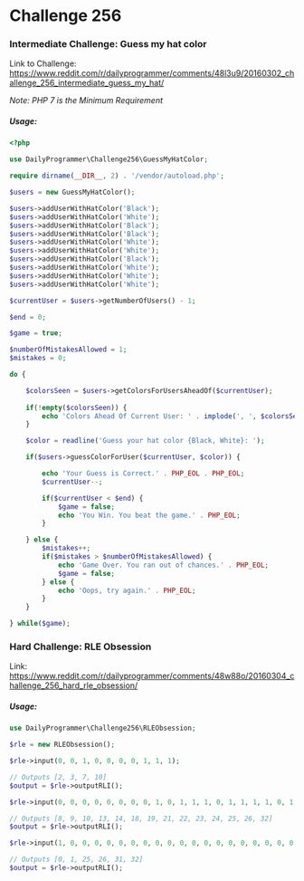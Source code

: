 # Challenge 256

### Intermediate Challenge: Guess my hat color

Link to Challenge:
https://www.reddit.com/r/dailyprogrammer/comments/48l3u9/20160302_challenge_256_intermediate_guess_my_hat/

*Note: PHP 7 is the Minimum Requirement*

##### Usage:
```php
<?php

use DailyProgrammer\Challenge256\GuessMyHatColor;

require dirname(__DIR__, 2) . '/vendor/autoload.php';

$users = new GuessMyHatColor();

$users->addUserWithHatColor('Black');
$users->addUserWithHatColor('White');
$users->addUserWithHatColor('Black');
$users->addUserWithHatColor('Black');
$users->addUserWithHatColor('White');
$users->addUserWithHatColor('White');
$users->addUserWithHatColor('Black');
$users->addUserWithHatColor('White');
$users->addUserWithHatColor('White');
$users->addUserWithHatColor('White');

$currentUser = $users->getNumberOfUsers() - 1;

$end = 0;

$game = true;

$numberOfMistakesAllowed = 1;
$mistakes = 0;

do {

    $colorsSeen = $users->getColorsForUsersAheadOf($currentUser);
    
    if(!empty($colorsSeen)) {
        echo 'Colors Ahead Of Current User: ' . implode(', ', $colorsSeen) . PHP_EOL;
    }

    $color = readline('Guess your hat color {Black, White}: ');

    if($users->guessColorForUser($currentUser, $color)) {

        echo 'Your Guess is Correct.' . PHP_EOL . PHP_EOL;
        $currentUser--;

        if($currentUser < $end) {
            $game = false;
            echo 'You Win. You beat the game.' . PHP_EOL;
        }

    } else {
        $mistakes++;
        if($mistakes > $numberOfMistakesAllowed) {
            echo 'Game Over. You ran out of chances.' . PHP_EOL;
            $game = false;
        } else {
            echo 'Oops, try again.' . PHP_EOL;
        }
    }

} while($game);
```


### Hard Challenge: RLE Obsession

Link: 
https://www.reddit.com/r/dailyprogrammer/comments/48w88o/20160304_challenge_256_hard_rle_obsession/

##### Usage:
```php
use DailyProgrammer\Challenge256\RLEObsession;

$rle = new RLEObsession();

$rle->input(0, 0, 1, 0, 0, 0, 0, 1, 1, 1);

// Outputs [2, 3, 7, 10]
$output = $rle->outputRLI();

$rle->input(0, 0, 0, 0, 0, 0, 0, 0, 1, 0, 1, 1, 1, 0, 1, 1, 1, 1, 0, 1, 1, 0, 1, 0, 1, 0, 1, 1, 1, 1, 1, 1);

// Outputs [8, 9, 10, 13, 14, 18, 19, 21, 22, 23, 24, 25, 26, 32]
$output = $rle->outputRLI();

$rle->input(1, 0, 0, 0, 0, 0, 0, 0, 0, 0, 0, 0, 0, 0, 0, 0, 0, 0, 0, 0, 0, 0, 0, 0, 0, 1, 0, 0, 0, 0, 0, 1);

// Outputs [0, 1, 25, 26, 31, 32]
$output = $rle->outputRLI();
```